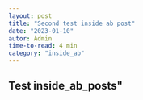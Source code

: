 ```yaml
---
layout: post
title: "Second test inside ab post"
date: "2023-01-10"
autor: Admin
time-to-read: 4 min
category: "inside_ab"
---
```


## Test inside_ab_posts"
